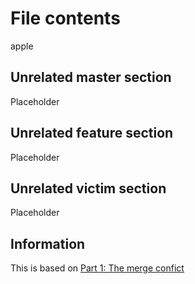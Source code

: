 # File contents
apple


## Unrelated master section
Placeholder

## Unrelated feature section
Placeholder

## Unrelated victim section
Placeholder

## Information
This is based on [Part 1: The merge confict](https://devblogs.microsoft.com/oldnewthing/20180312-00/?p=98215)
